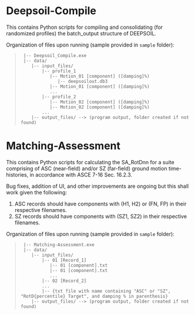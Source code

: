 # Deepsoil-Compile
This contains Python scripts for compiling and consolidating (for randomized profiles) the batch_output structure of DEEPSOIL.

Organization of files upon running (sample provided in `sample` folder):
>      |-- Deepsoil_Compile.exe
>      |-- data/
>         |-- input_files/
>             |-- profile_1
>                |-- Motion_01 [component] ([damping]%)
>                   |-- deepsoilout.db3
>                |-- Motion_01 [component] ([damping]%)
>                ...
>             |-- profile_2
>                |-- Motion_02 [component] ([damping]%)
>                |-- Motion_02 [component] ([damping]%)
>             ...
>         |-- output_files/ --> (program output, folder created if not found)


# Matching-Assessment
This contains Python scripts for calculating the SA_RotDnn for a suite comprising of ASC (near-field) and/or SZ (far-field) ground motion time-histories, in accordance with ASCE 7-16 Sec. 16.2.3.

Bug fixes, addition of UI, and other improvements are ongoing but this shall work given the following:
1. ASC records should have components with (H1, H2) or (FN, FP) in their respective filenames.
2. SZ records should have components with (SZ1, SZ2) in their respective filenames.

Organization of files upon running (sample provided in `sample` folder):
>      |-- Matching-Assessment.exe    
>      |-- data/
>         |-- input_files/
>             |-- 01 [Record_1]
>                |-- 01 [component].txt
>                |-- 01 [component].txt
>                ...
>             |-- 02 [Record_2]
>             ...
>             |-- {txt file with name containing "ASC" or "SZ", "RotD{percentile} Target", and damping % in parenthesis}
>         |-- output_files/ --> (program output, folder created if not found)
